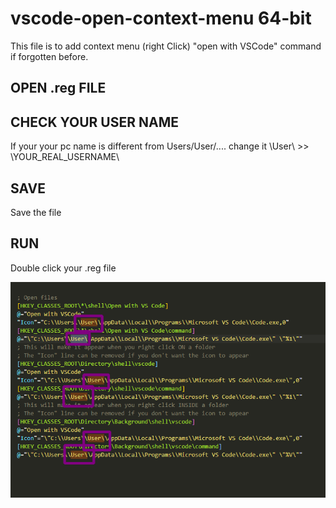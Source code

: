 # vscode-open-context-menu 64-bit
This file is to add context menu (right Click) "open with VSCode" command if forgotten before.

## OPEN .reg FILE

## CHECK YOUR USER NAME

If your your pc name is different from Users/User/.... change it
 \User\     >>       \YOUR_REAL_USERNAME\


## SAVE
Save the file

## RUN
Double click your .reg file 


<img src="USER_NAME.png">